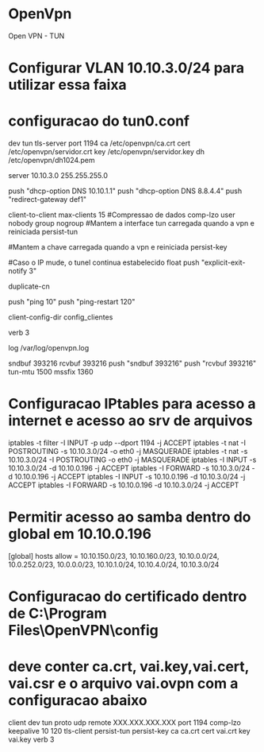 # OpenVpn
Open VPN - TUN

# Configurar VLAN 10.10.3.0/24 para utilizar essa faixa

# configuracao do tun0.conf

dev tun
tls-server
port 1194
ca /etc/openvpn/ca.crt
cert /etc/openvpn/servidor.crt
key /etc/openvpn/servidor.key
dh /etc/openvpn/dh1024.pem


server 10.10.3.0 255.255.255.0

push "dhcp-option DNS 10.10.1.1"
push "dhcp-option DNS 8.8.4.4"
push "redirect-gateway def1"

client-to-client
max-clients 15
#Compressao de dados
comp-lzo
user nobody
group nogroup
#Mantem a interface tun carregada quando a vpn e reiniciada
persist-tun

#Mantem a chave carregada quando a vpn e reiniciada
persist-key

#Caso o IP mude, o tunel continua estabelecido
float
push "explicit-exit-notify 3"

duplicate-cn

push "ping 10"
push "ping-restart 120"

client-config-dir config_clientes

verb 3

log /var/log/openvpn.log

sndbuf 393216
rcvbuf 393216
push "sndbuf 393216"
push "rcvbuf 393216"
tun-mtu 1500
mssfix 1360


# Configuracao IPtables para acesso a internet e acesso ao srv de arquivos

iptables -t filter -I INPUT -p udp --dport 1194 -j ACCEPT
iptables -t nat -I POSTROUTING -s 10.10.3.0/24 -o eth0 -j MASQUERADE
iptables -t nat -s 10.10.3.0/24 -I POSTROUTING -o eth0 -j MASQUERADE
iptables -I INPUT -s 10.10.3.0/24 -d 10.10.0.196 -j ACCEPT
iptables -I FORWARD -s 10.10.3.0/24 -d 10.10.0.196 -j ACCEPT
iptables -I INPUT -s 10.10.0.196 -d 10.10.3.0/24 -j ACCEPT
iptables -I FORWARD -s 10.10.0.196 -d 10.10.3.0/24 -j ACCEPT

# Permitir acesso ao samba dentro do global em 10.10.0.196

[global]
        hosts allow = 10.10.150.0/23, 10.10.160.0/23, 10.10.0.0/24, 10.0.252.0/23, 10.0.0.0/23, 10.10.1.0/24, 10.10.4.0/24, 10.10.3.0/24
        

# Configuracao do certificado dentro de C:\Program Files\OpenVPN\config
# deve conter ca.crt, vai.key,vai.cert, vai.csr e o arquivo vai.ovpn com a configuracao abaixo

client
dev tun
proto udp
remote XXX.XXX.XXX.XXX
port 1194
comp-lzo
keepalive 10 120
tls-client
persist-tun
persist-key
ca ca.crt
cert vai.crt
key vai.key
verb 3








